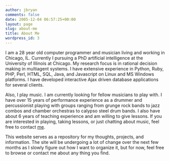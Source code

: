 ```yaml
---
author: jbryan
comments: false
date: 2005-12-04 06:57:25+00:00
layout: page
slug: about-me
title: About Me
wordpress_id: 3
---
```


I am a 28 year old computer programmer and musician living and working in Chicago, IL. Currently I pursuing a PhD artificial intelligence at the University of Illinois at Chicago.  My research focus is in rational decision making in multiagent systems.  I have extensive experience in Python, Ruby, PHP, Perl, HTML, SQL, Java, and Javascript on Linux and MS Windows platforms.  I have developed interactive Ajax driven database applications for several clients.

Also, I play music. I am currently looking for fellow musicians to play with. I have over 15 years of performance experience as a drummer and percussionist playing with groups ranging from grunge rock bands to jazz combos and chamber orchestras to calypso steel drum bands. I also have about 6 years of teaching experience and am willing to give lessons. If you are interested in playing, taking lessons, or just chatting about music, feel free to contact [me](mailto:josh.bryan@gmail.com?subject=Music).

This website serves as a repository for my thoughts, projects, and information. The site will be undergoing a lot of change over the next few months as I slowly figure out how I want to organize it, but for now, feel free to browse or contact me about any thing you find.

